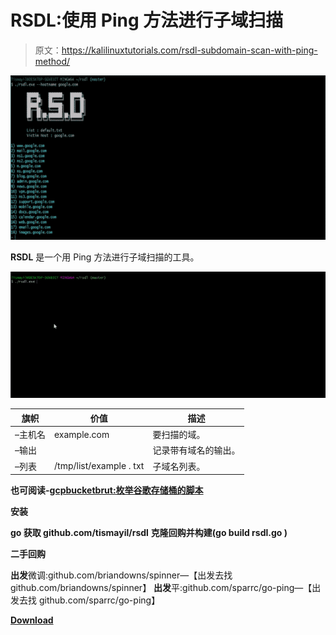 # RSDL:使用 Ping 方法进行子域扫描

> 原文：<https://kalilinuxtutorials.com/rsdl-subdomain-scan-with-ping-method/>

[![RSDL : Subdomain Scan With Ping Method](img//259d4745245f8de010a3a79fd7d3c1da.png "RSDL : Subdomain Scan With Ping Method")](https://1.bp.blogspot.com/-N0acO-1ZnLE/Xc0HfO3_TsI/AAAAAAAADak/pdgXAhJ-h48U2_0PUTIB7OmzLDUMmEiZQCLcBGAsYHQ/s1600/RSDL%2B%25281%2529.png)

**RSDL** 是一个用 Ping 方法进行子域扫描的工具。

![](img//388a6fe0645c8695a1aa53c3b77344a3.png)

| 旗帜 | 价值 | 描述 |
| --- | --- | --- |
| –主机名 | example.com | 要扫描的域。 |
| –输出 |  | 记录带有域名的输出。 |
| –列表 | /tmp/list/example . txt | 子域名列表。 |

**也可阅读-[gcpbucketbrut:枚举谷歌存储桶的脚本](https://kalilinuxtutorials.com/gcpbucketbrute-enumerate-google-storage-buckets/)**

**安装**

**go 获取 github.com/tismayil/rsdl**
**克隆回购并构建(go build rsdl.go )**

**二手回购**

**出发**微调:github.com/briandowns/spinner—【出发去找 github.com/briandowns/spinner】
**出发**平:github.com/sparrc/go-ping—【出发去找 github.com/sparrc/go-ping】

[**Download**](https://github.com/tismayil/rsdl)